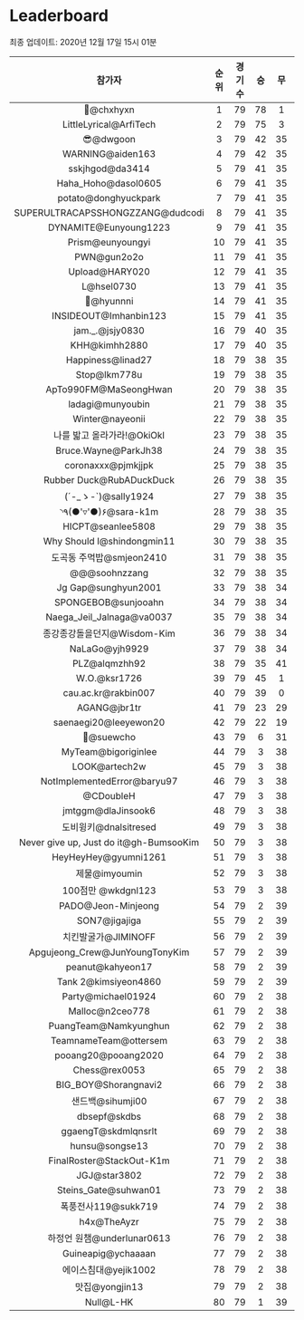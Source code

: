 # Leaderboard
최종 업데이트: 2020년 12월 17일 15시 01분




| 참가자 | 순위 | 경기수 | 승 | 무 | 패 | 승점 |
|:---:|:---:|:---:|:---:|:---:|:---:|:---:|
| 👑@chxhyxn | 1 | 79 | 78 | 1 | 0 | 235 |
| LittleLyrical@ArfiTech | 2 | 79 | 75 | 3 | 1 | 228 |
| 😎@dwgoon | 3 | 79 | 42 | 35 | 2 | 161 |
| WARNING@aiden163 | 4 | 79 | 42 | 35 | 2 | 161 |
| sskjhgod@da3414 | 5 | 79 | 41 | 35 | 3 | 158 |
| Haha_Hoho@dasol0605 | 6 | 79 | 41 | 35 | 3 | 158 |
| potato@donghyuckpark | 7 | 79 | 41 | 35 | 3 | 158 |
| SUPERULTRACAPSSHONGZZANG@dudcodi | 8 | 79 | 41 | 35 | 3 | 158 |
| DYNAMITE@Eunyoung1223 | 9 | 79 | 41 | 35 | 3 | 158 |
| Prism@eunyoungyi | 10 | 79 | 41 | 35 | 3 | 158 |
| PWN@gun2o2o | 11 | 79 | 41 | 35 | 3 | 158 |
| Upload@HARY020 | 12 | 79 | 41 | 35 | 3 | 158 |
| L@hsel0730 | 13 | 79 | 41 | 35 | 3 | 158 |
| 🐻@hyunnni | 14 | 79 | 41 | 35 | 3 | 158 |
| INSIDEOUT@Imhanbin123 | 15 | 79 | 41 | 35 | 3 | 158 |
| jam._.@jsjy0830 | 16 | 79 | 40 | 35 | 4 | 155 |
| KHH@kimhh2880 | 17 | 79 | 40 | 35 | 4 | 155 |
| Happiness@linad27 | 18 | 79 | 38 | 35 | 6 | 149 |
| Stop@lkm778u | 19 | 79 | 38 | 35 | 6 | 149 |
| ApTo990FM@MaSeongHwan | 20 | 79 | 38 | 35 | 6 | 149 |
| ladagi@munyoubin | 21 | 79 | 38 | 35 | 6 | 149 |
| Winter@nayeonii | 22 | 79 | 38 | 35 | 6 | 149 |
| 나를 밟고 올라가라!@OkiOkl | 23 | 79 | 38 | 35 | 6 | 149 |
| Bruce.Wayne@ParkJh38 | 24 | 79 | 38 | 35 | 6 | 149 |
| coronaxxx@pjmkjjpk | 25 | 79 | 38 | 35 | 6 | 149 |
| Rubber Duck@RubADuckDuck | 26 | 79 | 38 | 35 | 6 | 149 |
| (´-_ゝ-`)@sally1924 | 27 | 79 | 38 | 35 | 6 | 149 |
| ◝٩(●'▿'●)۶@sara-k1m | 28 | 79 | 38 | 35 | 6 | 149 |
| HICPT@seanlee5808 | 29 | 79 | 38 | 35 | 6 | 149 |
| Why Should I@shindongmin11 | 30 | 79 | 38 | 35 | 6 | 149 |
| 도곡동 주먹밥@smjeon2410 | 31 | 79 | 38 | 35 | 6 | 149 |
| @@@soohnzzang | 32 | 79 | 38 | 35 | 6 | 149 |
| Jg Gap@sunghyun2001 | 33 | 79 | 38 | 34 | 7 | 148 |
| SPONGEBOB@sunjooahn | 34 | 79 | 38 | 34 | 7 | 148 |
| Naega_Jeil_Jalnaga@va0037 | 35 | 79 | 38 | 34 | 7 | 148 |
| 종강종강돌을던지@Wisdom-Kim | 36 | 79 | 38 | 34 | 7 | 148 |
| NaLaGo@yjh9929 | 37 | 79 | 38 | 34 | 7 | 148 |
| PLZ@alqmzhh92 | 38 | 79 | 35 | 41 | 3 | 146 |
| W.O.@ksr1726 | 39 | 79 | 45 | 1 | 33 | 136 |
| cau.ac.kr@rakbin007 | 40 | 79 | 39 | 0 | 40 | 117 |
| AGANG@jbr1tr | 41 | 79 | 23 | 29 | 27 | 98 |
| saenaegi20@leeyewon20 | 42 | 79 | 22 | 19 | 38 | 85 |
| 👏@suewcho | 43 | 79 | 6 | 31 | 42 | 49 |
| MyTeam@bigoriginlee | 44 | 79 | 3 | 38 | 38 | 47 |
| LOOK@artech2w | 45 | 79 | 3 | 38 | 38 | 47 |
| NotImplementedError@baryu97 | 46 | 79 | 3 | 38 | 38 | 47 |
| @CDoubleH | 47 | 79 | 3 | 38 | 38 | 47 |
| jmtggm@dlaJinsook6 | 48 | 79 | 3 | 38 | 38 | 47 |
| 도비윙키@dnalsitresed | 49 | 79 | 3 | 38 | 38 | 47 |
| Never give up, Just do it@gh-BumsooKim | 50 | 79 | 3 | 38 | 38 | 47 |
| HeyHeyHey@gyumni1261 | 51 | 79 | 3 | 38 | 38 | 47 |
| 제물@imyoumin | 52 | 79 | 3 | 38 | 38 | 47 |
| 100점만 @wkdgnl123 | 53 | 79 | 3 | 38 | 38 | 47 |
| PADO@Jeon-Minjeong | 54 | 79 | 2 | 39 | 38 | 45 |
| SON7@jigajiga | 55 | 79 | 2 | 39 | 38 | 45 |
| 치킨발굴가@JIMINOFF | 56 | 79 | 2 | 39 | 38 | 45 |
| Apgujeong_Crew@JunYoungTonyKim | 57 | 79 | 2 | 39 | 38 | 45 |
| peanut@kahyeon17 | 58 | 79 | 2 | 39 | 38 | 45 |
| Tank 2@kimsiyeon4860 | 59 | 79 | 2 | 39 | 38 | 45 |
| Party@michael01924 | 60 | 79 | 2 | 38 | 39 | 44 |
| Malloc@n2ceo778 | 61 | 79 | 2 | 38 | 39 | 44 |
| PuangTeam@Namkyunghun | 62 | 79 | 2 | 38 | 39 | 44 |
| TeamnameTeam@ottersem | 63 | 79 | 2 | 38 | 39 | 44 |
| pooang20@pooang2020 | 64 | 79 | 2 | 38 | 39 | 44 |
| Chess@rex0053 | 65 | 79 | 2 | 38 | 39 | 44 |
| BIG_BOY@Shorangnavi2 | 66 | 79 | 2 | 38 | 39 | 44 |
| 샌드백@sihumji00 | 67 | 79 | 2 | 38 | 39 | 44 |
| dbsepf@skdbs | 68 | 79 | 2 | 38 | 39 | 44 |
| ggaengT@skdmlqnsrlt | 69 | 79 | 2 | 38 | 39 | 44 |
| hunsu@songse13 | 70 | 79 | 2 | 38 | 39 | 44 |
| FinalRoster@StackOut-K1m | 71 | 79 | 2 | 38 | 39 | 44 |
| JGJ@star3802 | 72 | 79 | 2 | 38 | 39 | 44 |
| Steins_Gate@suhwan01 | 73 | 79 | 2 | 38 | 39 | 44 |
| 폭풍전사119@sukk719 | 74 | 79 | 2 | 38 | 39 | 44 |
| h4x@TheAyzr | 75 | 79 | 2 | 38 | 39 | 44 |
| 하정언 원챔@underlunar0613 | 76 | 79 | 2 | 38 | 39 | 44 |
| Guineapig@ychaaaan | 77 | 79 | 2 | 38 | 39 | 44 |
| 에이스침대@yejik1002 | 78 | 79 | 2 | 38 | 39 | 44 |
| 맛집@yongjin13 | 79 | 79 | 2 | 38 | 39 | 44 |
| Null@L-HK | 80 | 79 | 1 | 39 | 39 | 42 |